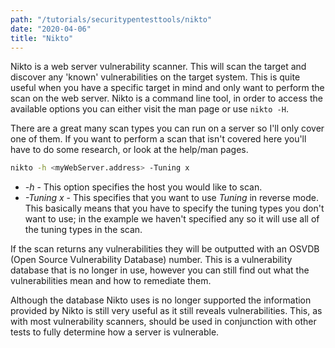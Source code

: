 ```yaml
---
path: "/tutorials/securitypentesttools/nikto"
date: "2020-04-06"
title: "Nikto"
---
```


Nikto is a web server vulnerability scanner. This will scan the target and discover any 'known' vulnerabilities on the target system. This is quite useful when you have a specific target in mind and only want to perform the scan on the web server. Nikto is a command line tool, in order to access the available options you can either visit the man page or use ```nikto -H```.

There are a great many scan types you can run on a server so I'll only cover one of them. If you want to perform a scan that isn't covered here you'll have to do some research, or look at the help/man pages.

```bash
nikto -h <myWebServer.address> -Tuning x
```
* *-h* - This option specifies the host you would like to scan.
* *-Tuning x* - This specifies that you want to use *Tuning* in reverse mode. This basically means that you have to specify the tuning types you don't want to use; in the example we haven't specified any so it will use all of the tuning types in the scan.

If the scan returns any vulnerabilities they will be outputted with an OSVDB (Open Source Vulnerability Database) number. This is a vulnerability database that is no longer in use, however you can still find out what the vulnerabilities mean and how to remediate them. 

Although the database Nikto uses is no longer supported the information provided by Nikto is still very useful as it still reveals vulnerabilities. This, as with most vulnerability scanners, should be used in conjunction with other tests to fully determine how a server is vulnerable.